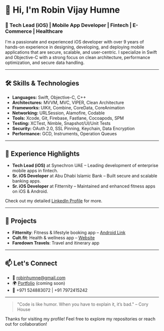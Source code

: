 # 👋 Hi, I'm Robin Vijay Humne

### 💼 Tech Lead (iOS) | Mobile App Developer | Fintech | E-Commerce | Healthcare

I'm a passionate and experienced iOS developer with over 9 years of hands-on experience in designing, developing, and deploying mobile applications that are secure, scalable, and user-centric. I specialize in Swift and Objective-C with a strong focus on clean architecture, performance optimization, and secure data handling.

---

## 🛠️ Skills & Technologies

- **Languages:** Swift, Objective-C, C++
- **Architectures:** MVVM, MVC, VIPER, Clean Architecture
- **Frameworks:** UIKit, Combine, CoreData, CoreAnimation
- **Networking:** URLSession, Alamofire, Codable
- **Tools:** Xcode, Git, Firebase, Fastlane, Cocoapods, SPM
- **Testing:** XCTest, Nimble, Snapshot/UI/Unit Tests
- **Security:** OAuth 2.0, SSL Pinning, Keychain, Data Encryption
- **Performance:** GCD, Instruments, Operation Queues

---

## 🧩 Experience Highlights

- **Tech Lead (iOS)** at Synechron UAE – Leading development of enterprise mobile apps in fintech.
- **Sr. iOS Developer** at Abu Dhabi Islamic Bank – Built secure and scalable banking apps.
- **Sr. iOS Developer** at Fitternity – Maintained and enhanced fitness apps on iOS & Android.

Check out my detailed [LinkedIn Profile](https://www.linkedin.com/in/robin-humne-67629979) for more.

---

## 🚀 Projects

- **Fitternity**: Fitness & lifestyle booking app – [Android Link](https://play.google.com/store/apps/details?id=com.fitternity.android)
- **Cult.fit**: Health & wellness app – [Website](https://www.cult.fit)
- **Faredown Travels**: Travel and itinerary app

---

## 📫 Let's Connect

- 📧 robinhumne@gmail.com
- 🌍 [Portfolio](#) (coming soon)
- 📱 +971 524883072 | +91 7972415242

---

> "Code is like humor. When you have to explain it, it’s bad." – Cory House

Thanks for visiting my profile! Feel free to explore my repositories or reach out for collaboration!

